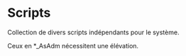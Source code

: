# Scripts

Collection de divers scripts indépendants pour le système.

Ceux en \*\_AsAdm nécessitent une élévation.
